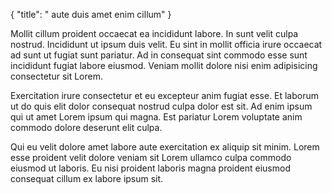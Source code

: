 {
  "title": " aute duis amet enim cillum"
}

Mollit cillum proident occaecat ea incididunt labore. In sunt velit culpa nostrud. Incididunt ut ipsum duis velit. Eu sint in mollit officia irure occaecat ad sunt ut fugiat sunt pariatur. Ad in consequat sint commodo esse sunt incididunt fugiat labore eiusmod. Veniam mollit dolore nisi enim adipisicing consectetur sit Lorem.

Exercitation irure consectetur et eu excepteur anim fugiat esse. Et laborum ut do quis elit dolor consequat nostrud culpa dolor est sit. Ad enim ipsum qui ut amet Lorem ipsum qui magna. Est pariatur Lorem voluptate anim commodo dolore deserunt elit culpa.

Qui eu velit dolore amet labore aute exercitation ex aliquip sit minim. Lorem esse proident velit dolore veniam sit Lorem ullamco culpa commodo eiusmod ut laboris. Eu nisi proident laboris magna proident eiusmod consequat cillum ex labore ipsum sit.
